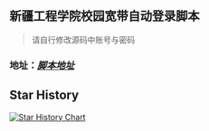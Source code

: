 ## 新疆工程学院校园宽带自动登录脚本

> 请自行修改源码中账号与密码

### 地址：*[脚本地址](https://greasyfork.org/zh-CN/scripts/481398-%E6%96%B0%E7%96%86%E5%B7%A5%E7%A8%8B%E5%AD%A6%E9%99%A2%E5%AF%9D%E5%AE%A4%E7%BD%91%E7%BB%9C%E8%87%AA%E5%8A%A8%E7%99%BB%E5%BD%95%E8%84%9A%E6%9C%AC)*

## Star History

[![Star History Chart](https://api.star-history.com/svg?repos=xiananrain/gcxy&type=Date)](https://star-history.com/#xiananrain/gcxy&Date)